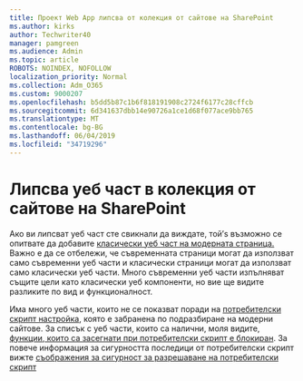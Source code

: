 ```yaml
---
title: Проект Web App липсва от колекция от сайтове на SharePoint
ms.author: kirks
author: Techwriter40
manager: pamgreen
ms.audience: Admin
ms.topic: article
ROBOTS: NOINDEX, NOFOLLOW
localization_priority: Normal
ms.collection: Adm_O365
ms.custom: 9000207
ms.openlocfilehash: b5dd5b87c1b6f818191908c2724f6177c28cffcb
ms.sourcegitcommit: 6d341637dbb14e90726a1ce1d68f077ace9bb765
ms.translationtype: MT
ms.contentlocale: bg-BG
ms.lasthandoff: 06/04/2019
ms.locfileid: "34719296"
---
```

# <a name="missing-web-part-in-sharepoint-site-collection"></a>Липсва уеб част в колекция от сайтове на SharePoint

<p>Ако ви липсват уеб част сте свикнали да виждате, той&rsquo;s възможно се опитвате да добавите <a href="https://support.office.com/en-us/article/classic-and-modern-web-part-experiences-3fdae6c3-8fc1-49ab-8708-8c104b882e64">класически уеб част на модерната страница.</a> Важно е да се отбележи, че съвременната страници могат да използват само съвременни уеб части и класически страници могат да използват само класически уеб части. Много съвременни уеб части изпълняват същите цели като класически уеб компоненти, но вие ще видите разликите по вид и функционалност.</p> <p>Има много уеб части, които не се показват поради на <a href="https://docs.microsoft.com/en-us/sharepoint/allow-or-prevent-custom-script">потребителски скрипт настройка</a>, която е забранена по подразбиране на модерни сайтове. За списък с уеб части, които са налични, моля видите, <a href="https://docs.microsoft.com/en-us/sharepoint/allow-or-prevent-custom-script#features-affected-when-custom-script-is-blocked">функции, които са засегнати при потребителски скрипт е блокиран</a>. За повече информация за сигурността последици от потребителски скрипт вижте <a href="https://docs.microsoft.com/en-us/sharepoint/security-considerations-of-allowing-custom-script">съображения за сигурност за разрешаване на потребителски скрипт</a></p>
